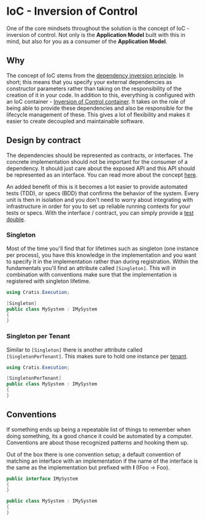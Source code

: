 # IoC - Inversion of Control

One of the core mindsets throughout the solution is the concept of IoC - inversion of control.
Not only is the **Application Model** built with this in mind, but also for you as a consumer of
the **Application Model**.

## Why

The concept of IoC stems from the [dependency inversion principle](https://en.wikipedia.org/wiki/Dependency_inversion_principle).
In short; this means that you specify your external dependencies as constructor parameters rather than taking on the
responsibility of the creation of it in your code. In addition to this, everything is configured with an
IoC container - [Inversion of Control container](https://en.wikipedia.org/wiki/Inversion_of_control).
It takes on the role of being able to provide these dependencies and also be responsible for the lifecycle
management of these. This gives a lot of flexibility and makes it easier to create decoupled and maintainable
software.

## Design by contract

The dependencies should be represented as contracts, or interfaces. The concrete implementation should not be
important for the consumer of a dependency. It should just care about the exposed API and this API should be
represented as an interface. You can read more about the concept [here](https://en.wikipedia.org/wiki/Design_by_contract).

An added benefit of this is it becomes a lot easier to provide automated tests (TDD), or specs (BDD) that confirms
the behavior of the system. Every unit is then in isolation and you don't need to worry about integrating with
infrastructure in order for you to set up reliable running contexts for your tests or specs. With the interface / contract,
you can simply provide a [test double](https://duckduckgo.com/?q=mock+fake+stub&t=osx).

### Singleton

Most of the time you'll find that for lifetimes such as singleton (one instance per process), you have this knowledge
in the implementation and you want to specify it in the implementation rather than during registration.
Within the fundamentals you'll find an attribute called `[Singleton]`.
This will in combination with conventions make sure that the implementation is registered with singleton lifetime.

```csharp
using Cratis.Execution;

[Singleton]
public class MySystem : IMySystem
{
}
```

### Singleton per Tenant

Similar to `[Singleton]` there is another attribute called `[SingletonPerTenant]`. This makes sure to hold one instance
per [tenant](../concepts/tenancy.md).

```csharp
using Cratis.Execution;

[SingletonPerTenant]
public class MySystem : IMySystem
{
}
```

## Conventions

If something ends up being a repeatable list of things to remember when doing something, its a good chance it could
be automated by a computer. Conventions are about those recognized patterns and hooking them up. 

Out of the box there is one convention setup; a default convention of matching an interface with an implementation
if the name of the interface is the same as the implementation but prefixed with **I** (IFoo -> Foo).

```csharp
public interface IMySystem
{
}

public class MySystem : IMySystem
{
}
```
